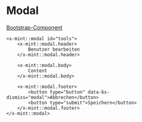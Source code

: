 # Modal
[Bootstrap-Component](https://getbootstrap.com/docs/5.3/components/modal/)

```bladehtml
<x-mint::modal id="tools">
    <x-mint::modal.header>
        Benutzer bearbeiten
    </x-mint::modal.header>
    
    <x-mint::modal.body>
        Content
    </x-mint::modal.body>
    
    <x-mint::modal.footer>
        <button type="button" data-bs-dismiss="modal">Abbrechen</button>
        <button type="submit">Speichern</button>
    </x-mint::modal.footer>
</x-mint::modal>
```

